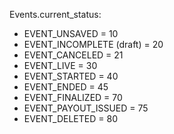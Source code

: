 Events.current_status:
- EVENT_UNSAVED = 10
- EVENT_INCOMPLETE (draft) = 20
- EVENT_CANCELED = 21
- EVENT_LIVE = 30
- EVENT_STARTED = 40
- EVENT_ENDED = 45
- EVENT_FINALIZED = 70
- EVENT_PAYOUT_ISSUED = 75
- EVENT_DELETED = 80

